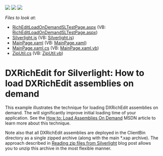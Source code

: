 <!-- default badges list -->
![](https://img.shields.io/endpoint?url=https://codecentral.devexpress.com/api/v1/VersionRange/128606144/11.2.5%2B)
[![](https://img.shields.io/badge/Open_in_DevExpress_Support_Center-FF7200?style=flat-square&logo=DevExpress&logoColor=white)](https://supportcenter.devexpress.com/ticket/details/E3447)
[![](https://img.shields.io/badge/📖_How_to_use_DevExpress_Examples-e9f6fc?style=flat-square)](https://docs.devexpress.com/GeneralInformation/403183)
<!-- default badges end -->
<!-- default file list -->
*Files to look at*:

* [RichEditLoadOnDemandSLTestPage.aspx](./CS/RichEditLoadOnDemandSL.Web/RichEditLoadOnDemandSLTestPage.aspx) (VB: [RichEditLoadOnDemandSLTestPage.aspx](./VB/RichEditLoadOnDemandSL.Web/RichEditLoadOnDemandSLTestPage.aspx))
* [Silverlight.js](./CS/RichEditLoadOnDemandSL.Web/Silverlight.js) (VB: [Silverlight.js](./VB/RichEditLoadOnDemandSL.Web/Silverlight.js))
* [MainPage.xaml](./CS/RichEditLoadOnDemandSL/MainPage.xaml) (VB: [MainPage.xaml](./VB/RichEditLoadOnDemandSL/MainPage.xaml))
* [MainPage.xaml.cs](./CS/RichEditLoadOnDemandSL/MainPage.xaml.cs) (VB: [MainPage.xaml.vb](./VB/RichEditLoadOnDemandSL/MainPage.xaml.vb))
* [ZipUtil.cs](./CS/RichEditLoadOnDemandSL/ZipUtil.cs) (VB: [ZipUtil.vb](./VB/RichEditLoadOnDemandSL/ZipUtil.vb))
<!-- default file list end -->
# DXRichEdit for Silverlight: How to load DXRichEdit assemblies on demand


<p>This example illustrates the technique for loading DXRichEdit assemblies on demand. The will significantly improve initial loading time of your application. See the <a href="http://msdn.microsoft.com/en-us/library/cc903931(v=VS.95).aspx"><u>How to: Load Assemblies On Demand</u></a> MSDN article to learn more about this technique.</p><p>Note also that all DXRichEdit assemblies are deployed in the ClientBin directory as a single zipped archive (along with the main *.xap archive). The approach described in <a href="http://blogs.msdn.com/b/blemmon/archive/2009/11/25/reading-zip-files-from-silverlight.aspx"><u>Reading zip files from Silverlight</u></a> blog post allows you to unzip this archive in the most flexible manner.</p>

<br/>


